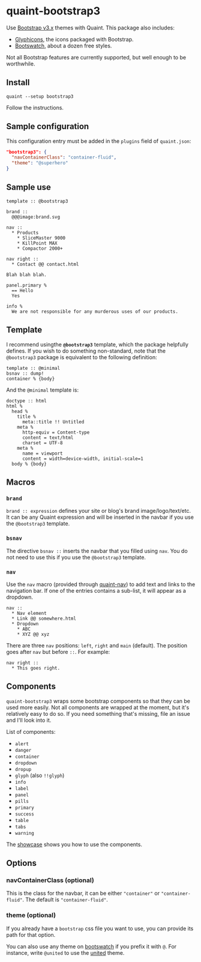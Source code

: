 
quaint-bootstrap3
=================

Use [Bootstrap v3.x](http://getbootstrap.com/) themes with
Quaint. This package also includes:

* [Glyphicons](http://glyphicons.com/), the icons packaged with Bootstrap.
* [Bootswatch](https://bootswatch.com/), about a dozen free styles.

Not all Bootstrap features are currently supported, but well enough to
be worthwhile.


## Install

    quaint --setup bootstrap3

Follow the instructions.


## Sample configuration

This configuration entry must be added in the `plugins` field of
`quaint.json`:

```json
"bootstrap3": {
  "navContainerClass": "container-fluid",
  "theme": "@superhero"
}
```


## Sample use

```quaint
template :: @bootstrap3

brand ::
  @@@image:brand.svg

nav ::
  * Products
    * SliceMaster 9000
    * KillPoint MAX
    * Compactor 2000+

nav right ::
  * Contact @@ contact.html

Blah blah blah.

panel.primary %
  == Hello
  Yes

info %
  We are not responsible for any murderous uses of our products.
```


## Template

I recommend usingthe **`@bootstrap3`** template, which the package
helpfully defines. If you wish to do something non-standard, note that
the `@bootstrap3` package is equivalent to the following definition:

```quaint
template :: @minimal
bsnav :: dump!
container % {body}
```

And the `@minimal` template is:

```quaint
doctype :: html
html %
  head %
    title %
      meta::title !! Untitled
    meta %
      http-equiv = Content-type
      content = text/html
      charset = UTF-8
    meta %
      name = viewport
      content = width=device-width, initial-scale=1
  body % {body}
```



## Macros


### `brand`

`brand :: expression` defines your site or blog's brand
image/logo/text/etc. It can be any Quaint expression and will be
inserted in the navbar if you use the `@bootstrap3` template.


### `bsnav`

The directive `bsnav ::` inserts the navbar that you filled using
`nav`. You do not need to use this if you use the `@bootstrap3`
template.


### `nav`

Use the `nav` macro (provided through
[quaint-nav](https://github.com/breuleux/quaint-nav)) to add text and
links to the navigation bar. If one of the entries contains a
sub-list, it will appear as a dropdown.

```quaint
nav ::
  * Nav element
  * Link @@ somewhere.html
  * Dropdown
    * ABC
    * XYZ @@ xyz
```

There are three `nav` positions: `left`, `right` and `main`
(default). The position goes after `nav` but before `::`. For example:

```quaint
nav right ::
  * This goes right.
```


## Components

`quaint-bootstrap3` wraps some bootstrap components so that they can be
used more easily. Not all components are wrapped at the moment, but
it's relatively easy to do so. If you need something that's missing,
file an issue and I'll look into it.

List of components:

* `alert`
* `danger`
* `container`
* `dropdown`
* `dropup`
* `glyph` (also `!!glyph`)
* `info`
* `label`
* `panel`
* `pills`
* `primary`
* `success`
* `table`
* `tabs`
* `warning`

The [showcase](https://github.com/breuleux/quaint-bootstrap3/blob/master/showcase.q)
shows you how to use the components.


## Options

### navContainerClass (**optional**)

This is the class for the navbar, it can be either `"container"` or
`"container-fluid"`. The default is `"container-fluid"`.


### theme (**optional**)

If you already have a `bootstrap` css file you want to use, you can
provide its path for that option.

You can also use any theme on [bootswatch](https://bootswatch.com/) if
you prefix it with `@`. For instance, write `@united` to use the
[united](https://bootswatch.com/united/) theme.
